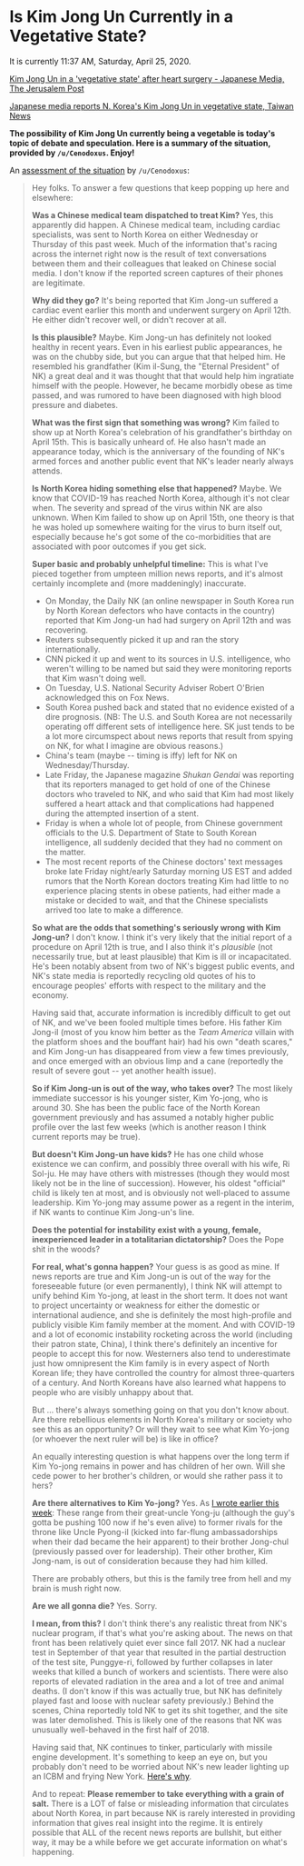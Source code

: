 # Is Kim Jong Un Currently in a Vegetative State?

It is currently 11:37 AM, Saturday, April 25, 2020.

[Kim Jong Un in a 'vegetative state' after heart surgery - Japanese Media, The Jerusalem Post](https://www.jpost.com/international/china-sent-team-with-medical-experts-to-advise-on-nkoreas-kim-625831)

[Japanese media reports N. Korea's Kim Jong Un in vegetative state, Taiwan News](https://www.taiwannews.com.tw/en/news/3922763)

**The possibility of Kim Jong Un currently being a vegetable is today's topic of debate and speculation. Here is a summary of the situation, provided by `/u/Cenodoxus`. Enjoy!**

An [assessment of the situation](https://www.reddit.com/r/news/comments/g7s31c/kim_jong_un_allegedly_in_a_vegetative_state_after/fojmhod/) by `/u/Cenodoxus`:

> Hey folks. To answer a few questions that keep popping up here and elsewhere:
>
> **Was a Chinese medical team dispatched to treat Kim?** Yes, this apparently did happen. A Chinese medical team, including cardiac specialists, was sent to North Korea on either Wednesday or Thursday of this past week. Much of the information that's racing across the internet right now is the result of text conversations between them and their colleagues that leaked on Chinese social media. I don't know if the reported screen captures of their phones are legitimate.
>
> **Why did they go?** It's being reported that Kim Jong-un suffered a cardiac event earlier this month and underwent surgery on April 12th. He either didn't recover well, or didn't recover at all.
>
> **Is this plausible?** Maybe. Kim Jong-un has definitely not looked healthy in recent years. Even in his earliest public appearances, he was on the chubby side, but you can argue that that helped him. He resembled his grandfather (Kim il-Sung, the "Eternal President" of NK) a great deal and it was thought that that would help him ingratiate himself with the people. However, he became morbidly obese as time passed, and was rumored to have been diagnosed with high blood pressure and diabetes.
>
> **What was the first sign that something was wrong?** Kim failed to show up at North Korea's celebration of his grandfather's birthday on April 15th. This is basically unheard of. He also hasn't made an appearance today, which is the anniversary of the founding of NK's armed forces and another public event that NK's leader nearly always attends.
>
>  **Is North Korea hiding something else that happened?** Maybe. We know that COVID-19 has reached North Korea, although it's not clear when. The severity and spread of the virus within NK are also unknown. When Kim failed to show up on April 15th, one theory is that he was holed up somewhere waiting for the virus to burn itself out, especially because he's got some of the co-morbidities that are associated with poor outcomes if you get sick.
>
> **Super basic and probably unhelpful timeline:** This is what I've pieced together from umpteen million news reports, and it's almost certainly incomplete and (more maddeningly) inaccurate.
>
>  - On Monday, the Daily NK (an online newspaper in South  Korea run by North Korean defectors who have contacts in the country) reported that Kim Jong-un had had surgery on April 12th and was recovering.
>  - Reuters subsequently picked it up and ran the story internationally.
>  - CNN picked it up and went to its sources in U.S. intelligence, who weren't willing to be named but said they were monitoring reports that Kim wasn't doing well.
>  - On Tuesday, U.S. National Security Adviser Robert O'Brien acknowledged this on Fox News.
>  - South Korea pushed back and stated that no evidence existed of a dire prognosis. (NB: The U.S. and South Korea are not necessarily operating off different sets of intelligence here. SK just tends to be a lot more circumspect about news reports that result from spying on NK, for what I imagine are obvious reasons.)
>  - China's team (maybe -- timing is iffy) left for NK on Wednesday/Thursday.
>  - Late Friday, the Japanese magazine *Shukan Gendai* was reporting that its reporters managed to get hold of one of the Chinese doctors who traveled to NK, and who said that Kim had most likely suffered a heart attack and that complications had happened during the attempted insertion of a stent.
>  - Friday is when a whole lot of people, from Chinese government officials to the U.S. Department of State to South Korean intelligence, all suddenly decided that they had no comment on the matter.
>  - The most recent reports of the Chinese doctors' text messages broke late Friday night/early Saturday morning US EST and added rumors that the North Korean doctors treating Kim had little to no experience placing stents in obese patients, had either made a mistake or decided to wait, and that the Chinese specialists arrived too late to make a difference.
>
> **So what are the odds that something's seriously wrong with Kim Jong-un?** I don't know. I think it's very likely that the initial report of a procedure on April 12th is true, and I also think it's *plausible* (not necessarily true, but at least plausible) that Kim is ill or incapacitated. He's been notably absent from two of NK's biggest public events, and NK's state media is reportedly recycling old quotes of his to encourage peoples' efforts with respect to the military and the economy.
>
> Having said that, accurate information is incredibly difficult to get out of NK, and we've been fooled multiple times before. His father Kim Jong-il (most of you know him better as the *Team America* villain with the platform shoes and the bouffant hair) had his own "death scares," and Kim Jong-un has disappeared from view a few times previously, and once emerged with an obvious limp and a cane (reportedly the result of severe gout -- yet another health issue).
>
> **So if Kim Jong-un is out of the way, who takes over?** The most likely immediate successor is his younger sister, Kim Yo-jong, who is around 30. She has been the public face of the North Korean government previously and has assumed a notably higher public profile over the last few weeks (which is another reason I think current reports may be true).
>
> **But doesn't Kim Jong-un have kids?** He has one child whose existence we can confirm, and possibly three overall with his wife, Ri Sol-ju. He may have others with mistresses (though they would most likely not be in the line of succession). However, his oldest "official" child is likely ten at most, and is obviously not well-placed to assume leadership. Kim Yo-jong may assume power as a regent in the interim, if NK wants to continue Kim Jong-un's line.
>
> **Does the potential for instability exist with a young, female, inexperienced leader in a totalitarian dictatorship?** Does the Pope shit in the woods?
>
> **For real, what's gonna happen?** Your guess is as good as mine. If news reports are true and Kim Jong-un is out of the way for the foreseeable future (or even permanently), I think NK will attempt to unify behind Kim Yo-jong, at least in the short term. It does not want to project uncertainty or weakness for either the domestic or international audience, and she is definitely the most high-profile and publicly visible Kim family member at the moment. And with COVID-19 and a lot of economic instability rocketing across the world (including their patron state, China), I think there's definitely an incentive for people to accept this for now. Westerners also tend to underestimate just how omnipresent the Kim family is in every aspect of North Korean life; they have controlled the country for almost three-quarters of a century. And North Koreans have also learned what happens to people who are visibly unhappy about that.
>
> But ... there's always something going on that you don't know about. Are there rebellious elements in North Korea's military or society who see this as an opportunity? Or will they wait to see what Kim Yo-jong (or whoever the next ruler will be) is like in office?
>
> An equally interesting question is what happens over the long term if Kim Yo-jong remains in power and has children of her own. Will she cede power to her  brother's children, or would she rather pass it to hers?
>
> **Are there alternatives to Kim Yo-jong?** Yes. As [I wrote earlier this week](https://old.reddit.com/r/worldnews/comments/g55qo5/north_koreas_kim_getting_treatment_after/fo1v798/): These range from their great-uncle Yong-ju (although the guy's gotta be pushing 100 now if he's even alive) to former rivals for the throne like Uncle Pyong-il (kicked into far-flung ambassadorships when their dad became the heir apparent) to their brother Jong-chul (previously passed over for leadership). Their other brother, Kim Jong-nam, is out of consideration because they had him killed.
>
> There are probably others, but this is the family tree from hell and my brain is mush right now.
>
> **Are we all gonna die?** Yes. Sorry.
>
> **I mean, from this?** I don't think there's any realistic threat from NK's nuclear program, if that's what you're asking about. The news on that front has been relatively quiet ever since fall 2017. NK had a nuclear test in September of that year that resulted in the partial destruction of the test site, Punggye-ri,  followed by further collapses in later weeks that killed a bunch of workers and scientists. There were also reports of elevated radiation in the area and a lot of tree and animal deaths. (I don't know if this was actually true, but NK has definitely played fast and loose with nuclear safety previously.) Behind the scenes, China reportedly told NK to get its shit together, and the site was later demolished. This is likely one of the reasons that NK was unusually well-behaved in the first half of 2018.
>
> Having said that, NK continues to tinker, particularly with missile engine development. It's something to keep an eye on, but you probably don't need to be worried about NK's new leader lighting up an ICBM and frying New York. [Here's why](https://old.reddit.com/r/worldnews/comments/g7o6nm/japanese_media_reports_n_koreas_kim_jong_un_in/foj91bh/).
>
> And to repeat: **Please remember to take everything with a grain of salt.** There is a LOT of false or misleading information that circulates about North Korea, in part because NK is rarely interested in providing information that gives real insight into the regime. It is entirely possible that ALL of the recent news reports are bullshit, but either way, it may be a while before we get accurate information on what's happening.

